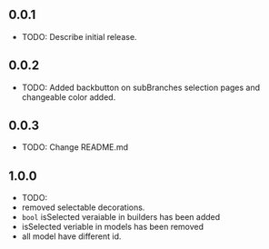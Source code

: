 ## 0.0.1

* TODO: Describe initial release.

## 0.0.2

* TODO: Added backbutton on subBranches selection pages and changeable color added.

## 0.0.3

* TODO: Change README.md

## 1.0.0

* TODO:
*  removed selectable decorations. 
*  `bool` isSelected veraiable in builders has been added
*  isSelected veriable in models has been removed
*  all model have different id. 